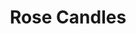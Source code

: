 ---
layout: products
category: products
name: Rose Candles
image: rose-candles.jpg
title: Rose Candles
filter: candles
price: 6.99
desc: The perfect home décor item for this spring. Bring the beauty and aroma of freshly picked blossoms into your home with these rose scented candles. 
---